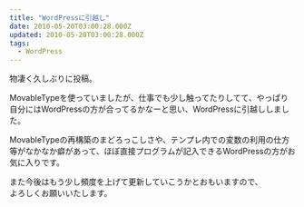 ```yaml
---
title: "WordPressに引越し"
date: 2010-05-20T03:00:28.000Z
updated: 2010-05-20T03:00:28.000Z
tags: 
  - WordPress
---
```



物凄く久しぶりに投稿。

MovableTypeを使っていましたが、仕事でも少し触ってたりしてて、やっぱり自分にはWordPressの方が合ってるかなーと思い、WordPressに引越ししました。

MovableTypeの再構築のまどろっこしさや、テンプレ内での変数の利用の仕方等がなかなか癖があって、ほぼ直接プログラムが記入できるWordPressの方がお気に入りです。

また今後はもう少し頻度を上げて更新していこうかとおもいますので、  
 よろしくお願いいたします。


